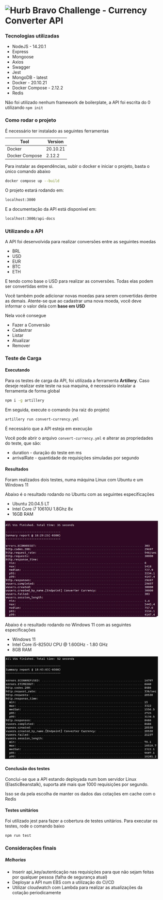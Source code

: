# <img src="https://avatars1.githubusercontent.com/u/7063040?v=4&s=200.jpg" alt="Hurb" width="24" /> Bravo Challenge - Currency Converter API

### Tecnologias utilizadas

- NodeJS - 14.20.1
- Express
- Mongoose
- Axios
- Swagger
- Jest
- MongoDB - latest
- Docker - 20.10.21
- Docker Compose - 2.12.2
- Redis

Não foi utilizado nenhum framework de boilerplate, a API foi escrita do 0 utilizando `npm init`

### Como rodar o projeto

É necessário ter instalado as seguintes ferramentas

| Tool           | Version  |
| -------------- | -------- |
| Docker         | 20.10.21 |
| Docker Compose | 2.12.2   |

Para instalar as dependências, subir o docker e iniciar o projeto, basta o único comando abaixo

```sh
docker compose up --build
```

O projeto estará rodando em:

```sh
localhost:3000
```

E a documentação da API está disponível em:

```sh
localhost:3000/api-docs
```

### Utilizando a API

A API foi desenvolvida para realizar conversões entre as seguintes moedas

- BRL
- USD
- EUR
- BTC
- ETH

E tendo como base o USD para realizar as conversões. Todas elas podem ser convertidas entre si.

Você também pode adicionar novas moedas para serem convertidas dentre as demais. Atente-se que ao cadastrar uma nova moeda, você deve informar o valor dela com **base em USD**

Nela você consegue

- Fazer a Conversão
- Cadastrar
- Listar
- Atualizar
- Remover

### Teste de Carga

#### Executando

Para os testes de carga da API, foi utilizada a ferramenta **Artillery**.
Caso deseje realizar este teste na sua maquina, é necessário instalar a ferramenta de forma global

```sh
npm i -g artillery
```

Em seguida, execute o comando (na raiz do projeto)

```sh
artillery run convert-currency.yml
```

É necessário que a API esteja em execução

Você pode abrir o arquivo `convert-currency.yml` e alterar as propriedades do teste, que são:

- duration - duração do teste em ms
- arrivalRate - quantidade de requisições simuladas por segundo

#### Resultados

Foram realizados dois testes, numa máquina Linux com Ubuntu e um Windows 11

Abaixo é o resultado rodando no Ubuntu com as seguintes especificações

- Ubuntu 20.04.5 LT
- Intel Core i7 10610U 1.8Ghz 8x
- 16GB RAM

<p align="center">
  <img src="test_ubuntu.jpeg" alt="Ubuntu" />
</p>

Abaixo é o resultado rodando no Windows 11 com as seguintes especificações

- Windows 11
- Intel Core i5-8250U CPU @ 1.60GHz - 1.80 GHz
- 8GB RAM

<p align="center">
  <img src="test_windows.jpg" alt="Ubuntu" />
</p>

#### Conclusão dos testes

Conclui-se que a API estando deployada num bom servidor Linux (ElasticBeanstalk), suporta até mais que 1000 requisições por segundo.

Isso se da pela escolha de manter os dados das cotações em cache com o Redis

#### Testes unitários

Foi utilizado jest para fazer a cobertura de testes unitários. Para executar os testes, rode o comando baixo

```sh
npm run test
```

### Considerações finais

##### Melhorias

- Inserir api_key/autenticação nas requisições para que não sejam feitas por qualquer pessoa (falha de segurança atual)
- Deployar a API num EBS com a utilização do CI/CD
- Utilizar cloudwatch com Lambda para realizar as atualizações da cotação periodicamente
